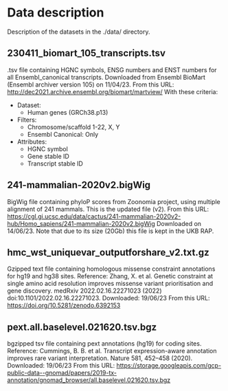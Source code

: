 # Data description
Description of the datasets in the ./data/ directory.

## 230411_biomart_105_transcripts.tsv
.tsv file containing HGNC symbols, ENSG numbers and ENST numbers for all Ensembl_canonical transcripts.
Downloaded from Ensembl BioMart (Ensembl archiver version 105) on 11/04/23.
From this URL: http://dec2021.archive.ensembl.org/biomart/martview/
With these criteria:
- Dataset: 
    - Human genes (GRCh38.p13)
- Filters:
    - Chromosome/scaffold 1-22, X, Y
    - Ensembl Canonical: Only
- Attributes:
    - HGNC symbol
    - Gene stable ID
    - Transcript stable ID
    
## 241-mammalian-2020v2.bigWig
BigWig file containing phyloP scores from Zoonomia project, using multiple alignment of 241 mammals.
This is the updated file (v2).
From this URL: https://cgl.gi.ucsc.edu/data/cactus/241-mammalian-2020v2-hub/Homo_sapiens/241-mammalian-2020v2.bigWig
Downloaded on 14/06/23.
Note that due to its size (20Gb) this file is kept in the UKB RAP.

## hmc_wst_uniquevar_outputforshare_v2.txt.gz
Gzipped text file containing homologous missense constraint annotations for hg19 and hg38 sites.
Reference: Zhang, X. et al. Genetic constraint at single amino acid resolution improves missense variant prioritisation and gene discovery. medRxiv 2022.02.16.22271023 (2022) doi:10.1101/2022.02.16.22271023.
Downloaded: 19/06/23
From this URL: https://doi.org/10.5281/zenodo.6392153

## pext.all.baselevel.021620.tsv.bgz
bgzipped tsv file containing pext annotations (hg19) for coding sites.
Reference: Cummings, B. B. et al. Transcript expression-aware annotation improves rare variant interpretation. Nature 581, 452–458 (2020).
Downloaded: 19/06/23
From this URL: https://storage.googleapis.com/gcp-public-data--gnomad/papers/2019-tx-annotation/gnomad_browser/all.baselevel.021620.tsv.bgz
